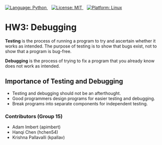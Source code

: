 <p>
  <!-- Language: Python -->
  <a href="https://docs.python.org/3.13/" target="_blank" title="Python 3.13 Documentation">
    <img src="https://img.shields.io/badge/Language-Python-3776AB?style=for-the-badge&logo=python&logoColor=white" alt="Language: Python" />
  </a>
  &nbsp;&nbsp;
  
  <!-- License: MIT -->
  <a href="./LICENSE.md" target="_blank" title="View License">
    <img src="https://img.shields.io/badge/License-MIT-green?style=for-the-badge" alt="License: MIT" />
  </a>
  &nbsp;&nbsp;

  <!-- Platform: Linux -->
  <a href="https://www.linux.org/" target="_blank" title="Linux Official Website">
    <img src="https://img.shields.io/badge/Platform-Linux-FCC624?style=for-the-badge&logo=linux&logoColor=black" alt="Platform: Linux" />
  </a>
</p>


# HW3: Debugging

**Testing** is the process of running a program to try and ascertain
whether it works as intended. The purpose of testing is to show that bugs exist, not to show that a
program is bug-free. 

**Debugging** is the process of trying to
fix a program that you already know does not work as intended.


## Importance of Testing and Debugging
- Testing and debugging should not be an afterthought.
- Good programmers design programs for easier testing and debugging.
- Break programs into separate components for independent testing.


### Contributors (Group 15)
- Adam Imbert (apimbert)
- Hanqi Chen (hchen54) 
- Krishna Pallavalli (kpallav)




